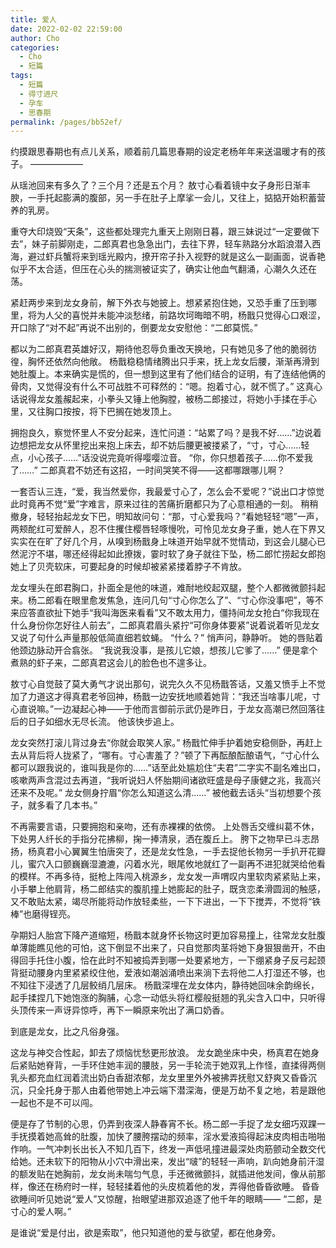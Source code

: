 ```yaml
---
title: 爱人
date: 2022-02-02 22:59:00
author: Cho
categories: 
  - Cho
  - 短篇
tags: 
  - 短篇
  - 得寸进尺
  - 孕车
  - 思春期
permalink: /pages/bb52ef/
---
```


约摸跟思春期也有点儿关系，顺着前几篇思春期的设定老杨年年来送温暖才有的孩子。<!-- more -->
——————

从瑶池回来有多久了？三个月？还是五个月？
敖寸心看着镜中女子身形日渐丰腴，一手托起膨满的腹部，另一手在肚子上摩挲一会儿，又往上，掂掂开始积蓄营养的乳房。

重夺大印烧毁“天条”，这些都处理完九重天上刚刚日暮，跟三妹说过“一定要做下去”，妹子前脚刚走，二郎真君也急急出门，去往下界，轻车熟路分水蹈浪潜入西海，避过虾兵蟹将来到瑶光殿内，撩开帘子扑入视野的就是这么一副画面，说香艳似乎不太合适，但压在心头的揣测被证实了，确实让他血气翻涌，心潮久久还在荡。

紧赶两步来到龙女身前，解下外衣与她披上。想紧紧抱住她，又恐手重了压到哪里，将为人父的喜悦并未能冲淡愁绪，前路坎坷晦暗不明，杨戬只觉得心口艰涩，开口除了“对不起”再说不出别的，倒要龙女安慰他：“二郎莫慌。”

都以为二郎真君英雄好汉，期待他忍辱负重改天换地，只有她见多了他的脆弱彷徨，胸怀还依然向他敞。
杨戬稳稳情绪腾出只手来，抚上龙女后腰，渐渐再滑到她肚腹上。本来确实是慌的，但一想到这里有了他们结合的证明，有了连结他俩的骨肉，又觉得没有什么不可战胜不可释然的：“嗯。抱着寸心，就不慌了。”
这真心话说得龙女羞赧起来，小拳头又锤上他胸膛，被杨二郎接过，将她小手揉在手心里，又往胸口按按，将下巴搁在她发顶上。

拥抱良久，察觉怀里人不安分起来，连忙问道：“站累了吗？是我不好……”边说着边想把龙女从怀里挖出来抱上床去，却不妨后腰更被搂紧了，“寸，寸心……轻点，小心孩子……”话没说完竟听得嘤嘤泣音。
“你，你只想着孩子……你不爱我了……”
二郎真君不妨还有这招，一时间哭笑不得——这都哪跟哪儿啊？

一套否认三连，“爱，我当然爱你，我最爱寸心了，怎么会不爱呢？”说出口才惊觉此时竟再不觉“爱”字难言，原来过往的苦痛折磨都只为了心意相通的一刻。
稍稍撤身，轻轻抬起龙女下巴，明知故问句：“那，寸心爱我吗？”看她轻轻“嗯”一声，两颊酡红可爱醉人，忍不住攫住樱唇轻啄慢吮，可怜见龙女身子重，她人在下界又实实在在旷了好几个月，从嗅到杨戬身上味道开始早就不觉情动，到这会儿腿心已然泥泞不堪，哪还经得起如此撩拨，霎时软了身子就往下坠，杨二郎忙捞起女郎抱她上了贝壳软床，可要起身的时候却被紧紧搂着脖子不肯放。

龙女埋头在郎君胸口，扑面全是他的味道，难耐地绞起双腿，整个人都微微颤抖起来。杨二郎看在眼里愈发焦急，连问几句“寸心你怎么了”、“寸心你没事吧”，等不来应答直欲扯下她手“我叫海医来看看”又不敢太用力，僵持间龙女抢白“你我现在什么身份你怎好往人前去”，二郎真君眉头紧拧“可你身体要紧”说着说着听见龙女又说了句什么声量那般低简直细若蚊蝇。
“什么？”
悄声问，静静听。
她的唇贴着他颈边脉动开合翕张。
“我说我没事，是孩儿它娘，想孩儿它爹了……”
便是拿个煮熟的虾子来，二郎真君这会儿的脸色也不遑多让。

敖寸心自觉鼓了莫大勇气才说出那句，说完久久不见杨戬答话，又羞又愤手上不觉加了力道这才得真君老爷回神，杨戬一边安抚地顺着她背：“我还当啥事儿呢，寸心直说嘛。”一边凝起心神——于他而言御前示武仍是昨日，于龙女高潮已然回落往后的日子如细水无尽长流。
他该快步追上。

龙女突然打滚儿背过身去“你就会取笑人家。”
杨戬忙伸手护着她安稳侧卧，再赶上去从背后将人拢紧了，“哪有。寸心害羞了？”顿了下再酝酿酝酿语气，“寸心什么都可以跟我说的，谁叫我是你的……”话至此处尴尬住“夫君”二字实不副名难出口，咳嗽两声含混过去再道，“我听说妇人怀胎期间诸欲旺盛是母子康健之兆，我高兴还来不及呢。”
龙女侧身拧眉“你怎么知道这么清……”
被他截去话头“当初想要个孩子，就多看了几本书。”

不再需要言语，只要拥抱和亲吻，还有赤裸裸的依傍。
上处唇舌交缠纠葛不休，下处男人纤长的手指分花拂柳，掬一捧清泉，洒在腹丘上。
胯下之物早已斗志昂扬，杨真君小心翼翼生怕唐突了，还是龙女性急，一手去捉他长物另一手扒开花瓣儿，蜜穴入口颤巍巍湿漉漉，闪着水光，眼尾攸地就红了一副再不进犯就哭给他看的模样。不再多待，挺枪上阵闯入桃源乡，龙女发一声喟叹内里软肉紧紧贴上来，小手攀上他肩背，杨二郎结实的腹肌撞上她膨起的肚子，既贪恋柔滑圆润的触感，又不敢贴太紧，竭尽所能将动作放轻柔些，一下下进出，一下下搅弄，不觉将“铁棒”也磨得锃亮。

孕期妇人胎宫下降产道缩短，杨戬本就身怀长物这时更加容易撞上，往常龙女肚腹单薄能瞧见他的可怕，这下倒显不出来了，只自觉那肉茎将她下身狠狠凿开，不由得回手托住小腹，恰在此时不知被捣弄到哪一处要紧地方，一下绷紧身子反弓起颈背挺动腰身内里紧紧绞住他，爱液如潮汹涌喷出来淌下去将他二人打湿还不够，也不知往下浸透了几层鲛绡几层床。
杨戬深埋在龙女体内，静待她回味余韵绵长，起手揉捏几下她饱涨的胸脯，心念一动低头将红樱般挺翘的乳尖含入口中，只听得头顶传来一声讶异惊呼，再下一瞬原来吮出了满口奶香。

到底是龙女，比之凡俗身强。

这龙与神交合性起，卸去了烦恼忧愁更形放浪。
龙女跪坐床中央，杨真君在她身后紧贴她脊背，一手环住她丰润的腰肢，另一手轮流于她双乳上作怪，直揉得两侧乳头都充血红润着流出奶白香甜浓郁，龙女里里外外被拂弄抚慰又舒爽又昏昏沉沉，只全托身于那人由着他带她上冲云端下潜深海，便是万劫不复之地，若是跟他一起也不是不可以闯。

便是存了节制的心思，仍弄到夜深人静春宵不长。杨二郎一手捉了龙女细巧双踝一手抚摸着她高耸的肚腹，加快了腰胯摆动的频率，淫水爱液捣得起沫皮肉相击啪啪作响。一气冲刺长出长入不知几百下，终发一声低吼撞进最深处肉筋颤动全数交代给她。还未软下的阳物从小穴中滑出来，发出“啵”的轻轻一声响，趴向她身前汗湿的额发贴在她胸前，龙女尚未喘匀气息，手还微微颤抖，就插进他发间，像从前那样，像还在杨府时一样，轻轻揉着他的头皮梳着他的发，弄得他昏昏欲睡。
昏昏欲睡间听见她说“爱人”又惊醒，抬眼望进那双追逐了他千年的眼睛——
“二郎，是寸心的爱人啊。”

是谁说“爱是付出，欲是索取”，他只知道他的爱与欲望，都在他身旁。
